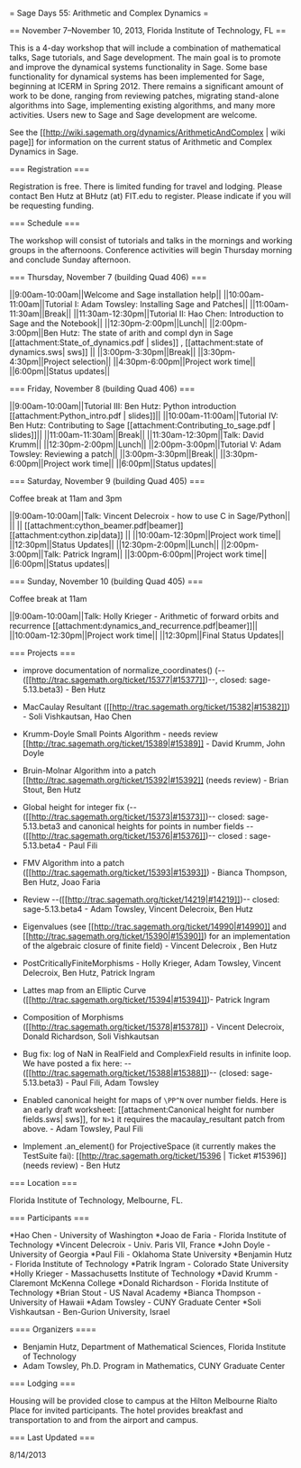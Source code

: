 = Sage Days 55: Arithmetic and Complex Dynamics =

== November 7–November 10, 2013, Florida Institute of Technology, FL ==

This is a 4-day workshop that will include a combination of mathematical talks, Sage tutorials, and Sage development. The main goal is to promote and improve the dynamical systems functionality in Sage.  Some base functionality for dynamical systems has been implemented for Sage, beginning at ICERM in Spring 2012. There remains a significant amount of work to be done, ranging from reviewing patches, migrating stand-alone algorithms into Sage, implementing existing algorithms, and many more activities.  Users new to Sage and Sage development are welcome.

See the [[http://wiki.sagemath.org/dynamics/ArithmeticAndComplex | wiki page]] for information on the current status of Arithmetic and Complex Dynamics in Sage.

=== Registration ===

Registration is free. There is limited funding for travel and lodging. Please contact Ben Hutz at BHutz (at) FIT.edu to register. Please indicate if you will be requesting funding.


=== Schedule ===

The workshop will consist of tutorials and talks in the mornings and working groups in the afternoons. Conference activities will begin Thursday morning and conclude Sunday  afternoon.

=== Thursday, November 7 (building Quad 406) ===

||9:00am-10:00am||Welcome and Sage installation help||
||10:00am-11:00am||Tutorial I: Adam Towsley: Installing Sage and Patches||
||11:00am-11:30am||Break||
||11:30am-12:30pm||Tutorial II: Hao Chen: Introduction to Sage and the Notebook||
||12:30pm-2:00pm||Lunch||
||2:00pm-3:00pm||Ben Hutz: The state of arith and compl dyn in Sage [[attachment:State_of_dynamics.pdf | slides]] , [[attachment:state of dynamics.sws| sws]] ||
||3:00pm-3:30pm||Break||
||3:30pm-4:30pm||Project selection||
||4:30pm-6:00pm||Project work time||
||6:00pm||Status updates||

=== Friday, November 8 (building Quad 406) ===

||9:00am-10:00am||Tutorial III: Ben Hutz: Python introduction [[attachment:Python_intro.pdf | slides]]||
||10:00am-11:00am||Tutorial IV: Ben Hutz:  Contributing to Sage [[attachment:Contributing_to_sage.pdf | slides]]||
||11:00am-11:30am||Break||
||11:30am-12:30pm||Talk: David Krumm||
||12:30pm-2:00pm||Lunch||
||2:00pm-3:00pm||Tutorial V: Adam Towsley: Reviewing a patch||
||3:00pm-3:30pm||Break||
||3:30pm-6:00pm||Project work time||
||6:00pm||Status updates||

=== Saturday, November 9 (building Quad 405) ===

Coffee break at 11am and 3pm

||9:00am-10:00am||Talk: Vincent Delecroix - how to use C in Sage/Python||
|| || [[attachment:cython_beamer.pdf|beamer]] [[attachment:cython.zip|data]] ||
||10:00am-12:30pm||Project work time||
||12:30pm||Status Updates||
||12:30pm-2:00pm||Lunch||
||2:00pm-3:00pm||Talk: Patrick Ingram||
||3:00pm-6:00pm||Project work time||
||6:00pm||Status updates||

=== Sunday, November 10 (building Quad 405) ===

Coffee break at 11am

||9:00am-10:00am||Talk: Holly Krieger - Arithmetic of forward orbits and recurrence [[attachment:dynamics_and_recurrence.pdf|beamer]]||
||10:00am-12:30pm||Project work time||
||12:30pm||Final Status Updates||


=== Projects ===

 * improve documentation of normalize_coordinates() (--([[http://trac.sagemath.org/ticket/15377|#15377]])--, closed: sage-5.13.beta3) - Ben Hutz  

 * MacCaulay Resultant ([[http://trac.sagemath.org/ticket/15382|#15382]]) - Soli Vishkautsan, Hao Chen

 * Krumm-Doyle Small Points Algorithm - needs review [[http://trac.sagemath.org/ticket/15389|#15389]] - David Krumm, John Doyle

 * Bruin-Molnar Algorithm into a patch [[http://trac.sagemath.org/ticket/15392|#15392]] (needs review) - Brian Stout, Ben Hutz

 * Global height for integer fix (--([[http://trac.sagemath.org/ticket/15373|#15373]])-- closed: sage-5.13.beta3 and canonical heights for points in number fields --([[http://trac.sagemath.org/ticket/15376|#15376]])-- closed : sage-5.13.beta4 - Paul Fili

 * FMV Algorithm into a patch ([[http://trac.sagemath.org/ticket/15393|#15393]]) - Bianca Thompson, Ben Hutz, Joao Faria

 * Review --([[http://trac.sagemath.org/ticket/14219|#14219]])-- closed: sage-5.13.beta4 - Adam Towsley, Vincent Delecroix, Ben Hutz
 
 * Eigenvalues (see [[http://trac.sagemath.org/ticket/14990|#14990]] and [[http://trac.sagemath.org/ticket/15390|#15390]]) for an implementation of the algebraic closure of finite field) - Vincent Delecroix , Ben Hutz

 * PostCriticallyFiniteMorphisms - Holly Krieger, Adam Towsley, Vincent Delecroix, Ben Hutz, Patrick Ingram

 * Lattes map from an Elliptic Curve ([[http://trac.sagemath.org/ticket/15394|#15394]])- Patrick Ingram

 * Composition of Morphisms ([[http://trac.sagemath.org/ticket/15378|#15378]]) - Vincent Delecroix, Donald Richardson, Soli Vishkautsan

 * Bug fix: log of NaN in RealField and ComplexField results in infinite loop. We have posted a fix here: --([[http://trac.sagemath.org/ticket/15388|#15388]])-- (closed: sage-5.13.beta3) - Paul Fili, Adam Towsley

 * Enabled canonical height for maps of `\PP^N` over number fields. Here is an early draft worksheet: [[attachment:Canonical height for number fields.sws| sws]], for `N>1` it requires the macaulay_resultant patch from above. - Adam Towsley, Paul Fili

 * Implement .an_element() for ProjectiveSpace (it currently makes the TestSuite fai): [[http://trac.sagemath.org/ticket/15396 | Ticket #15396]] (needs review) - Ben Hutz


=== Location ===

Florida Institute of Technology, Melbourne, FL.


=== Participants ===

 *Hao Chen - University of Washington
 *Joao de Faria - Florida Institute of Technology
 *Vincent Delecroix - Univ. Paris VII, France
 *John Doyle - University of Georgia
 *Paul Fili - Oklahoma State University
 *Benjamin Hutz - Florida Institute of Technology
 *Patrik Ingram - Colorado State University
 *Holly Krieger - Massachusetts Institute of Technology
 *David Krumm - Claremont McKenna College
 *Donald Richardson - Florida Institute of Technology
 *Brian Stout - US Naval Academy
 *Bianca Thompson - University of Hawaii
 *Adam Towsley - CUNY Graduate Center
 *Soli Vishkautsan - Ben-Gurion University, Israel


==== Organizers ====

 * Benjamin Hutz, Department of Mathematical Sciences, Florida Institute of Technology
 * Adam Towsley, Ph.D. Program in Mathematics, CUNY Graduate Center

=== Lodging ===

Housing will be provided close to campus at the Hilton Melbourne Rialto Place for invited participants. The hotel provides breakfast and transportation to and from the airport and campus.


=== Last Updated ===

8/14/2013
